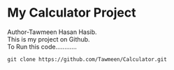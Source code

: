 # My Calculator Project
Author-Tawmeen Hasan Hasib.
<br>
This is my project on Github.
<br>
To Run this code............

`git clone https://github.com/Tawmeen/Calculator.git`

